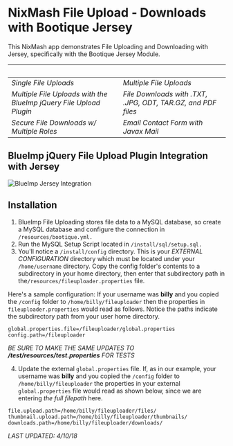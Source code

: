NixMash File Upload - Downloads with Bootique Jersey
==========================

This NixMash app demonstrates File Uploading and Downloading with Jersey, specifically with the Bootique Jersey Module.

&nbsp; | &nbsp; 
| --- | --- | 
| *Single File Uploads* | *Multiple File Uploads* | 
| *Multiple File Uploads with the BlueImp jQuery File Upload Plugin* | *File Downloads with .TXT, .JPG, ODT, TAR.GZ, and PDF files* |
| *Secure File Downloads w/ Multiple Roles* | *Email Contact Form with Javax Mail* |

## BlueImp jQuery File Upload Plugin Integration with Jersey ##

![BlueImp Jersey Integration](http://nixmash.com/x/pics/github/jersey-blueimp.png)

## Installation ## 

1. BlueImp File Uploading stores file data to a MySQL database, so create a MySQL database and configure the connection in `/resources/bootique.yml.`
2. Run the MySQL Setup Script located in `/install/sql/setup.sql.`
3. You'll notice a `/install/config` directory. This is your *EXTERNAL CONFIGURATION* directory which must be located under your `/home/username` directory. Copy the config folder's contents to a subdirectory in your home directory, then enter that subdirectory path in the`/resources/fileuploader.properties` file.

Here's a sample configuration: If your username was **billy** and you copied the `/config` folder to `/home/billy/fileuploader` then the properties in `fileuploader.properties` would read as follows. Notice the paths indicate the subdirectory path from your user home directory.

```properties
global.properties.file=/fileuploader/global.properties
config.path=/fileuploader
```
*BE SURE TO MAKE THE SAME UPDATES TO **/test/resources/test.properties** FOR TESTS*

4. Update the external `global.properties` file. If, as in our example, your username was **billy** and you copied the `/config` folder to `/home/billy/fileuploader` the properties in your external `global.properties` file would read as shown below, since we are entering *the full filepath* here.

```properties
file.upload.path=/home/billy/fileuploader/files/
thumbnail.upload.path=/home/billy/fileuploader/thumbnails/
downloads.path=/home/billy/fileuploader/downloads/
```


*LAST UPDATED: 4/10/18*
